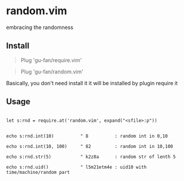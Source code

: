 # random.vim

embracing the randomness


## Install

> Plug 'gu-fan/require.vim'

> Plug 'gu-fan/random.vim'

Basically, you don't need install it
it will be installed by plugin require it


## Usage

````

let s:rnd = require.at('random.vim', expand("<sfile>:p"))


echo s:rnd.int(10)          " 8          : random int in 0,10

echo s:rnd.int(10, 100)     " 82         : random int in 10,100

echo s:rnd.str(5)           " k2z8a      : random str of lenth 5

echo s:rnd.uid()            " l5m21etm4e : uid10 with time/machine/random part 

````
